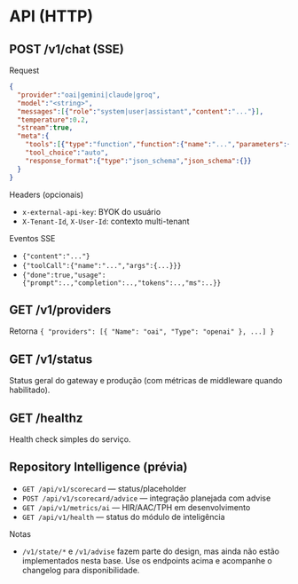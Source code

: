 # API (HTTP)

## POST /v1/chat (SSE)

Request

```json
{
  "provider":"oai|gemini|claude|groq",
  "model":"<string>",
  "messages":[{"role":"system|user|assistant","content":"..."}],
  "temperature":0.2,
  "stream":true,
  "meta":{
    "tools":[{"type":"function","function":{"name":"...","parameters":{}}}],
    "tool_choice":"auto",
    "response_format":{"type":"json_schema","json_schema":{}}
  }
}
```

Headers (opcionais)

- `x-external-api-key`: BYOK do usuário
- `X-Tenant-Id`, `X-User-Id`: contexto multi-tenant

Eventos SSE

- `{"content":"..."}`
- `{"toolCall":{"name":"...","args":{...}}}`
- `{"done":true,"usage":{"prompt":..,"completion":..,"tokens":..,"ms":..}}`

## GET /v1/providers

Retorna `{ "providers": [{ "Name": "oai", "Type": "openai" }, ...] }`

## GET /v1/status

Status geral do gateway e produção (com métricas de middleware quando habilitado).

## GET /healthz

Health check simples do serviço.

## Repository Intelligence (prévia)

- `GET /api/v1/scorecard` — status/placeholder
- `POST /api/v1/scorecard/advice` — integração planejada com advise
- `GET /api/v1/metrics/ai` — HIR/AAC/TPH em desenvolvimento
- `GET /api/v1/health` — status do módulo de inteligência

Notas

- `/v1/state/*` e `/v1/advise` fazem parte do design, mas ainda não estão implementados nesta base. Use os endpoints acima e acompanhe o changelog para disponibilidade.

